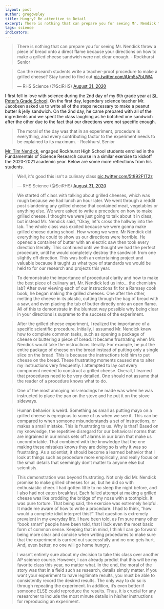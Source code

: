 ```yaml
---
layout: post
author: gregowsley
title: Hungry? Be attentive to Detail
excerpt: There is nothing that can prepare you for seeing Mr. Nendick throw a piece of bread onto a direct flame because your directions on how to make a grilled cheese sandwich were not clear enough. - Rockhurst Senior
tags: science
indicators: 
---
```



<blockquote>There is nothing that can prepare you for seeing Mr. Nendick throw a piece of bread onto a direct flame because your directions on how to make a grilled cheese sandwich were not clear enough. - Rockhurst Senior </blockquote>

<blockquote class="twitter-tweet"><p lang="en" dir="ltr">Can the research students write a teacher-proof procedure to make a grilled cheese? Stay tuned to find out <a href="https://t.co/iUm5s7bUW4">pic.twitter.com/iUm5s7bUW4</a></p>&mdash; RHS Science (@SciRHS) <a href="https://twitter.com/SciRHS/status/1300442254759342082?ref_src=twsrc%5Etfw">August 31, 2020</a></blockquote> <script async src="https://platform.twitter.com/widgets.js" charset="utf-8"></script>

I first fell in love with science during the 2nd day of my 6th grade year at [St. Peter’s Grade School](https://stpkc.org/school/). On the first day, legendary science teacher Mr. Jacobsen asked us to write all of the steps necessary to make a peanut butter & jelly sandwich. On the 2nd day, he came prepared with all of the ingredients and we spent the class laughing as he botched one sandwich after the other due to the fact that our directions were not specific enough.

<blockquote>The moral of the day was that in an experiment, procedure is everything, and every contributing factor to the experiment needs to be explained to its maximum. - Rockhurst Senior</blockquote>

[Mr. Tim Nendick](http://steam.rockhursths.edu/team/timothynendick/), engaged Rockhurst High School students enrolled in the Fundamentals of Science Research course in a similar exercise to kickoff the 2020-2021 academic year. Below are some more reflections from his students.

<blockquote class="twitter-tweet"><p lang="en" dir="ltr">Well, it&#39;s good this isn&#39;t a culinary class <a href="https://t.co/5t892F1T2z">pic.twitter.com/5t892F1T2z</a></p>&mdash; RHS Science (@SciRHS) <a href="https://twitter.com/SciRHS/status/1300482684209127424?ref_src=twsrc%5Etfw">August 31, 2020</a></blockquote> <script async src="https://platform.twitter.com/widgets.js" charset="utf-8"></script>

<blockquote>We started off class with talking about grilled cheeses, which was rough because we had lunch an hour later. We went through a reddit post slandering any grilled cheese that contained meat, vegetables or anything else. We were asked to write a procedure on how to make grilled cheese. I thought we were just going to talk about it in class, but instead Mr. Nendick said, “Okay, let's cross the hallway into the lab. The whole class was excited because we were gonna make grilled cheese during school. How wrong we were. Mr Nendick did everything he could to show us our directions were horrible. He opened a container of butter with an electric saw then took every direction literally. This continued until we thought we had the perfect procedure, until he would completely destroy the sandwich from one slightly off direction. This was both an entertaining project and valuable because it taught us what type of standards we would be held to for our research and projects this year.</blockquote>

<blockquote>To demonstrate the importance of procedural clarity and how to make the best piece of culinary art, Mr. Nendick led us into… the chemistry lab? After over viewing each of our instructions fit for a Ramsey cook book, he began making the grilled cheeses. One after the other, melting the cheese in its plastic, cutting through the bag of bread with a saw, and even placing the tub of butter directly onto an open flame. All of this to demonstrate in the bluntest way possible why being clear in your directions is supreme to the success of the experiment.</blockquote>

<blockquote>After the grilled cheese experiment, I realized the importance of a specific scientific procedure. Initially, I assumed Mr. Nendick knew how to complete common tasks, such as opening a package of cheese or buttering a piece of bread. It became frustrating when Mr. Nendick would take the instructions literally. For example, he put the entire package of cheese on the bread instead of putting only a single slice on the bread. This is because the instructions told him to put cheese on the bread. These frustrating moments caused me to alter my instructions very frequently. I attempted to lay out every component needed to construct a grilled cheese. Overall, I learned that procedures need to be very detailed. One should not assume that the reader of a procedure knows what to do. </blockquote>

<blockquote>One of the most annoying mis-readings he made was when he was instructed to place the pan on the stove and he put it on the stove sideways. </blockquote>

<blockquote>Human behavior is weird. Something as small as putting mayo on a grilled cheese is egregious to some of us when we see it. This can be compared to when someone misunderstands a set of instructions, or makes a small mistake. This is frustrating to us. Why is
that? Based on my knowledge, the repetitive disregard for our behavioral norms that are
ingrained in our minds sets off alarms in our brain that make us uncomfortable. That combined
with the knowledge that the one making these mistakes knows they are doing so is why it was
so frustrating. As a scientist, it should become a learned behavior that I look at things such as
procedure more empirically, and really focus on the small details that seemingly don’t matter to
anyone else but scientists. </blockquote>

<blockquote>This demonstration was beyond frustrating. Not only did Mr. Nendick promise to make grilled cheeses for us, but he did so with enthusiastic cheer. I had gotten little to no sleep the night before, and I also had not eaten breakfast. Each failed attempt at making a grilled cheese was like prodding the bridge of my nose with a toothpick. It was pure torture. That being said, the exercise was extremely helpful. It made me aware of how to write a procedure. I had to think, “how would a complete idiot interpret this?” That question is extremely prevalent in my everyday life. I have been told, as I’m sure many other “book smart” people have been told, that I lack even the most basic form of common sense. Keeping that in mind, I think I can go forward being more clear and concise when writing procedures to make sure that the experiment is carried out successfully and no one gets hurt. And, even better, no one will go home hungry.</blockquote>

<blockquote> I wasn’t entirely sure about my decision to take this class over another AP science course. However, I can already predict that this will be my favorite class this year, no matter what.  In the end, the moral of the story was that in a field such as research, details simply matter. If you want your experiment to have legitimate results, you must be able to consistently record the desired results. The only way to do so is through repeating the experiment. In addition, it’s even better if someone ELSE could reproduce the results. Thus, it is crucial for any researcher to include the most minute details in his/her instructions for reproducing an experiment. </blockquote>
